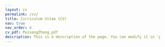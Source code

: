 ```yaml
---
layout: cv
permalink: /cv/
title: Curriculum Vitae (CV)
nav: true
nav_order: 4
cv_pdf: PeisongZhang.pdf
description: This is a description of the page. You can modify it in 'pages/_cv.md'. You can also change or remove the top pdf download button.
---
```

